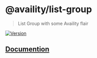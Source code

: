 # @availity/list-group

> List Group with some Availity flair

[![Version](https://img.shields.io/npm/v/@availity/list-group.svg?style=for-the-badge)](https://www.npmjs.com/package/@availity/list-group)

## [Documention](https://availity.github.io/availity-react/components/list-group)
